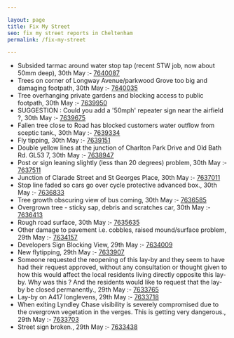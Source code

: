 ```yaml
---

layout: page
title: Fix My Street
seo: fix my street reports in Cheltenham
permalink: /fix-my-street

---
```


<!-- fix_marker starts -->

- Subsided tarmac around water stop tap (recent STW job, now about 50mm deep), 30th May :- [7640087](https://www.fixmystreet.com/report/7640087)
- Trees on corner of Longway Avenue/parkwood Grove too big and damaging footpath, 30th May :- [7640035](https://www.fixmystreet.com/report/7640035)
- Tree overhanging private gardens and blocking access to public footpath, 30th May :- [7639950](https://www.fixmystreet.com/report/7639950)
- SUGGESTION : Could you add a '50mph' repeater sign near the airfield ?, 30th May :- [7639675](https://www.fixmystreet.com/report/7639675)
- Fallen tree close to Road has blocked customers water outflow from sceptic tank., 30th May :- [7639334](https://www.fixmystreet.com/report/7639334)
- Fly tipping, 30th May :- [7639151](https://www.fixmystreet.com/report/7639151)
- Double yellow lines at the junction of Charlton Park Drive and Old Bath Rd. GL53 7, 30th May :- [7638947](https://www.fixmystreet.com/report/7638947)
- Post or sign leaning slightly (less than 20 degrees) problem, 30th May :- [7637511](https://www.fixmystreet.com/report/7637511)
- Junction of Clarade Street and St Georges Place, 30th May :- [7637011](https://www.fixmystreet.com/report/7637011)
- Stop line faded so cars go over cycle protective advanced box., 30th May :- [7636833](https://www.fixmystreet.com/report/7636833)
- Tree growth obscuring view of bus coming, 30th May :- [7636585](https://www.fixmystreet.com/report/7636585)
- Overgrown tree - sticky sap, debris and scratches car, 30th May :- [7636413](https://www.fixmystreet.com/report/7636413)
- Rough road surface, 30th May :- [7635635](https://www.fixmystreet.com/report/7635635)
- Other damage to pavement i.e. cobbles, raised mound/surface problem, 29th May :- [7634157](https://www.fixmystreet.com/report/7634157)
- Developers Sign Blocking View, 29th May :- [7634009](https://www.fixmystreet.com/report/7634009)
- New flytipping, 29th May :- [7633907](https://www.fixmystreet.com/report/7633907)
- Someone requested the reopening of this lay-by and they seem to have had their request approved, without any consultation or thought given to how this would affect the local residents living directly opposite this lay-by. Why was this ? And the residents would like to request that the lay-by be closed permanently., 29th May :- [7633765](https://www.fixmystreet.com/report/7633765)
- Lay-by on A417 longlevens, 29th May :- [7633718](https://www.fixmystreet.com/report/7633718)
- When exiting Lyndley Chase visibility is severely compromised due to the overgrown vegetation in the verges. This is getting very dangerous., 29th May :- [7633703](https://www.fixmystreet.com/report/7633703)
- Street sign broken., 29th May :- [7633438](https://www.fixmystreet.com/report/7633438)

<!-- fix_marker ends -->